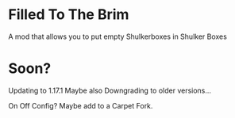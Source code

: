 # Filled To The Brim

A mod that allows you to put empty Shulkerboxes in Shulker Boxes


# Soon?

Updating to 1.17.1 
Maybe also Downgrading to older versions...

On Off Config? Maybe add to a Carpet Fork.


